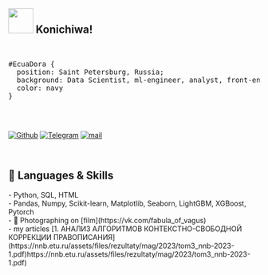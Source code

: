 ## <img src="https://media.giphy.com/media/VgCDAzcKvsR6OM0uWg/giphy.gif" width="50"> Konichiwa!


<br/>
<pre>
#EcuaDora { 
  position: Saint Petersburg, Russia;  
  background: Data Scientist, ml-engineer, analyst, front-end developer in the past; 
  color: navy 
}
</pre>
<br/>
<br/>

<p>
  <a href="https://github.com/EcuaDora" target="_blank"><img alt="Github" src="https://img.shields.io/badge/GitHub-%2312100E.svg?&style=for-the-badge&logo=Github&logoColor=white"/></a> 
  <a href="https://t.me/sense_of_sadness" target="_blank"><img alt="Telegram" src="https://img.shields.io/badge/telegram-%231DA1F2.svg?&style=for-the-badge&logo=telegram&logoColor=white"/></a> 
   <a href="mailto: FedotovaDora@yandex.ru" target="_blank"><img alt="mail" src="https://img.shields.io/badge/gmail-D14836?&style=for-the-badge&logo=gmail&logoColor=white" /></a>
  
</p>
<br/>

## 🔧 Languages & Skills
<p>
  - Python, SQL, HTML
  <br/>
  - Pandas, Numpy, Scikit-learn, Matplotlib, Seaborn, LightGBM, XGBoost, Pytorch
  <br/>
  - 🌱 Photographing on [film](https://vk.com/fabula_of_vagus)
  <br/>
  - my articles [1. АНАЛИЗ АЛГОРИТМОВ КОНТЕКСТНО-СВОБОДНОЙ КОРРЕКЦИИ
ПРАВОПИСАНИЯ](https://nnb.etu.ru/assets/files/rezultaty/mag/2023/tom3_nnb-2023-1.pdf)https://nnb.etu.ru/assets/files/rezultaty/mag/2023/tom3_nnb-2023-1.pdf)
  
  
  </p>





